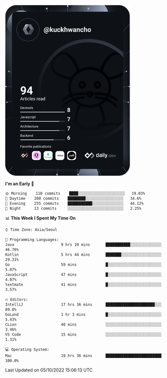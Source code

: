 <a href="https://app.daily.dev/kuckhwancho"><img src="https://github.com/kuckjwi0928/kuckjwi0928/blob/master/devcard.svg" width="400" alt="Kuckjwi Devcard"/></a>

<!--START_SECTION:waka-->
**I'm an Early 🐤** 

```text
🌞 Morning    110 commits    ████░░░░░░░░░░░░░░░░░░░░░   19.03% 
🌆 Daytime    200 commits    ████████░░░░░░░░░░░░░░░░░   34.6% 
🌃 Evening    255 commits    ███████████░░░░░░░░░░░░░░   44.12% 
🌙 Night      13 commits     ░░░░░░░░░░░░░░░░░░░░░░░░░   2.25%

```


📊 **This Week I Spent My Time On** 

```text
⌚︎ Time Zone: Asia/Seoul

💬 Programming Languages: 
Java                     9 hrs 10 mins       ███████████░░░░░░░░░░░░░░   46.76% 
Kotlin                   5 hrs 44 mins       ███████░░░░░░░░░░░░░░░░░░   29.31% 
Go                       59 mins             █░░░░░░░░░░░░░░░░░░░░░░░░   5.07% 
JavaScript               47 mins             █░░░░░░░░░░░░░░░░░░░░░░░░   4.07% 
textmate                 41 mins             █░░░░░░░░░░░░░░░░░░░░░░░░   3.57%

🔥 Editors: 
IntelliJ                 17 hrs 36 mins      ██████████████████████░░░   89.8% 
GoLand                   1 hr 3 mins         █░░░░░░░░░░░░░░░░░░░░░░░░   5.43% 
CLion                    40 mins             ░░░░░░░░░░░░░░░░░░░░░░░░░   3.46% 
VS Code                  15 mins             ░░░░░░░░░░░░░░░░░░░░░░░░░   1.31%

💻 Operating System: 
Mac                      19 hrs 36 mins      █████████████████████████   100.0%

```


 Last Updated on 05/10/2022 15:06:13 UTC
<!--END_SECTION:waka-->
